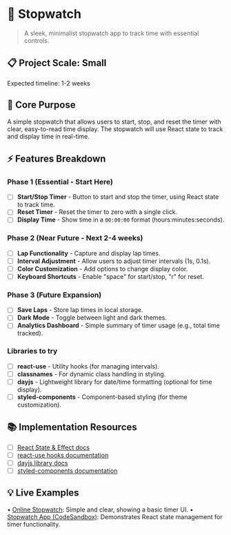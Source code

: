 # 🎯 Stopwatch 
> A sleek, minimalist stopwatch app to track time with essential controls.

## 📋 Project Scale: Small
Expected timeline: 1-2 weeks

## 🎯 Core Purpose
A simple stopwatch that allows users to start, stop, and reset the timer with clear, easy-to-read time display. The stopwatch will use React state to track and display time in real-time.

## ⚡ Features Breakdown

### Phase 1 (Essential - Start Here)
- [ ] **Start/Stop Timer** - Button to start and stop the timer, using React state to track time.
- [ ] **Reset Timer** - Reset the timer to zero with a single click.
- [ ] **Display Time** - Show time in a `00:00:00` format (hours:minutes:seconds).

### Phase 2 (Near Future - Next 2-4 weeks)
- [ ] **Lap Functionality** - Capture and display lap times.
- [ ] **Interval Adjustment** - Allow users to adjust timer intervals (1s, 0.1s).
- [ ] **Color Customization** - Add options to change display color.
- [ ] **Keyboard Shortcuts** - Enable "space" for start/stop, "r" for reset.

### Phase 3 (Future Expansion)
- [ ] **Save Laps** - Store lap times in local storage.
- [ ] **Dark Mode** - Toggle between light and dark themes.
- [ ] **Analytics Dashboard** - Simple summary of timer usage (e.g., total time tracked).

### Libraries to try
- [ ] **react-use** - Utility hooks (for managing intervals).
- [ ] **classnames** - For dynamic class handling in styling.
- [ ] **dayjs** - Lightweight library for date/time formatting (optional for time display).
- [ ] **styled-components** - Component-based styling (for theme customization).

## 📚 Implementation Resources
- [ ] [React State & Effect docs](https://react.dev/learn/state-a-component-s-memory)
- [ ] [react-use hooks documentation](https://github.com/streamich/react-use)
- [ ] [dayjs library docs](https://day.js.org/docs/en/display/format)
- [ ] [styled-components documentation](https://styled-components.com/docs)

## 💡 Live Examples
• [Online Stopwatch](https://www.online-stopwatch.com/): Simple and clear, showing a basic timer UI.
• [Stopwatch App (CodeSandbox)](https://codesandbox.io/s/stopwatch-basic-example): Demonstrates React state management for timer functionality.